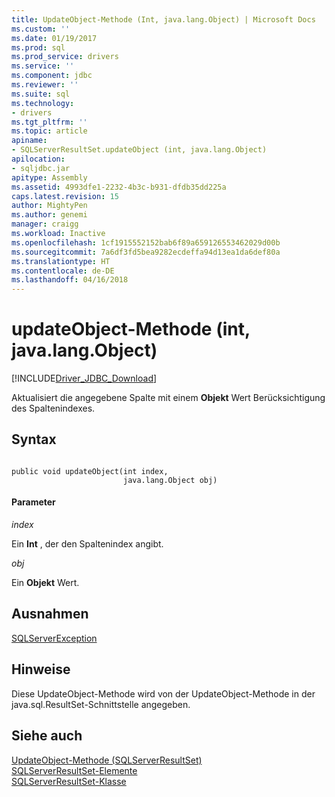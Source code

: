 ```yaml
---
title: UpdateObject-Methode (Int, java.lang.Object) | Microsoft Docs
ms.custom: ''
ms.date: 01/19/2017
ms.prod: sql
ms.prod_service: drivers
ms.service: ''
ms.component: jdbc
ms.reviewer: ''
ms.suite: sql
ms.technology:
- drivers
ms.tgt_pltfrm: ''
ms.topic: article
apiname:
- SQLServerResultSet.updateObject (int, java.lang.Object)
apilocation:
- sqljdbc.jar
apitype: Assembly
ms.assetid: 4993dfe1-2232-4b3c-b931-dfdb35dd225a
caps.latest.revision: 15
author: MightyPen
ms.author: genemi
manager: craigg
ms.workload: Inactive
ms.openlocfilehash: 1cf1915552152bab6f89a659126553462029d00b
ms.sourcegitcommit: 7a6df3fd5bea9282ecdeffa94d13ea1da6def80a
ms.translationtype: HT
ms.contentlocale: de-DE
ms.lasthandoff: 04/16/2018
---
```

# <a name="updateobject-method-int-javalangobject"></a>updateObject-Methode (int, java.lang.Object)
[!INCLUDE[Driver_JDBC_Download](../../../includes/driver_jdbc_download.md)]

  Aktualisiert die angegebene Spalte mit einem **Objekt** Wert Berücksichtigung des Spaltenindexes.  
  
## <a name="syntax"></a>Syntax  
  
```  
  
public void updateObject(int index,  
                         java.lang.Object obj)  
```  
  
#### <a name="parameters"></a>Parameter  
 *index*  
  
 Ein **Int** , der den Spaltenindex angibt.  
  
 *obj*  
  
 Ein **Objekt** Wert.  
  
## <a name="exceptions"></a>Ausnahmen  
 [SQLServerException](../../../connect/jdbc/reference/sqlserverexception-class.md)  
  
## <a name="remarks"></a>Hinweise  
 Diese UpdateObject-Methode wird von der UpdateObject-Methode in der java.sql.ResultSet-Schnittstelle angegeben.  
  
## <a name="see-also"></a>Siehe auch  
 [UpdateObject-Methode &#40;SQLServerResultSet&#41;](../../../connect/jdbc/reference/updateobject-method-sqlserverresultset.md)   
 [SQLServerResultSet-Elemente](../../../connect/jdbc/reference/sqlserverresultset-members.md)   
 [SQLServerResultSet-Klasse](../../../connect/jdbc/reference/sqlserverresultset-class.md)  
  
  
